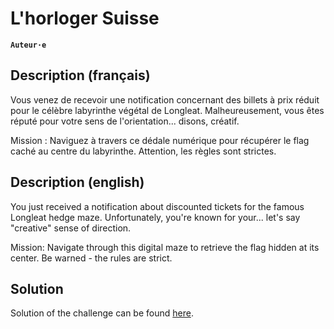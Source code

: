 # L'horloger Suisse

**`Auteur·e`** [](https://github.com/SenequeZ)

## Description (français)

Vous venez de recevoir une notification concernant des billets à prix réduit pour le célèbre labyrinthe végétal de Longleat. Malheureusement, vous êtes réputé pour votre sens de l'orientation... disons, créatif.

Mission : Naviguez à travers ce dédale numérique pour récupérer le flag caché au centre du labyrinthe. Attention, les règles sont strictes.

## Description (english)

You just received a notification about discounted tickets for the famous Longleat hedge maze. Unfortunately, you're known for your... let's say "creative" sense of direction.

Mission: Navigate through this digital maze to retrieve the flag hidden at its center. Be warned - the rules are strict.

## Solution

Solution of the challenge can be found [here](solution/).
